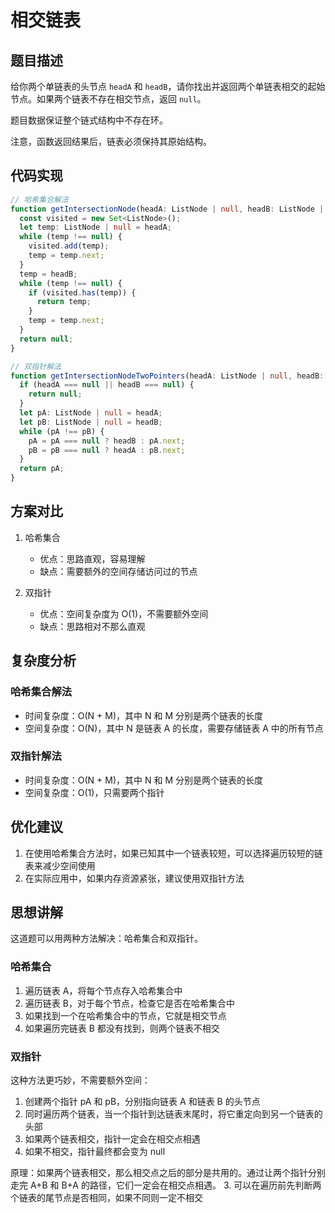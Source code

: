 # 相交链表

## 题目描述

给你两个单链表的头节点 `headA` 和 `headB`，请你找出并返回两个单链表相交的起始节点。如果两个链表不存在相交节点，返回 `null`。

题目数据保证整个链式结构中不存在环。

注意，函数返回结果后，链表必须保持其原始结构。

## 代码实现

```typescript
// 哈希集合解法
function getIntersectionNode(headA: ListNode | null, headB: ListNode | null): ListNode | null {
  const visited = new Set<ListNode>();
  let temp: ListNode | null = headA;
  while (temp !== null) {
    visited.add(temp);
    temp = temp.next;
  }
  temp = headB;
  while (temp !== null) {
    if (visited.has(temp)) {
      return temp;
    }
    temp = temp.next;
  }
  return null;
}

// 双指针解法
function getIntersectionNodeTwoPointers(headA: ListNode | null, headB: ListNode | null): ListNode | null {
  if (headA === null || headB === null) {
    return null;
  }
  let pA: ListNode | null = headA;
  let pB: ListNode | null = headB;
  while (pA !== pB) {
    pA = pA === null ? headB : pA.next;
    pB = pB === null ? headA : pB.next;
  }
  return pA;
}
```

## 方案对比

1. 哈希集合
   - 优点：思路直观，容易理解
   - 缺点：需要额外的空间存储访问过的节点

2. 双指针
   - 优点：空间复杂度为 O(1)，不需要额外空间
   - 缺点：思路相对不那么直观

## 复杂度分析

### 哈希集合解法

- 时间复杂度：O(N + M)，其中 N 和 M 分别是两个链表的长度
- 空间复杂度：O(N)，其中 N 是链表 A 的长度，需要存储链表 A 中的所有节点

### 双指针解法

- 时间复杂度：O(N + M)，其中 N 和 M 分别是两个链表的长度
- 空间复杂度：O(1)，只需要两个指针

## 优化建议

1. 在使用哈希集合方法时，如果已知其中一个链表较短，可以选择遍历较短的链表来减少空间使用
2. 在实际应用中，如果内存资源紧张，建议使用双指针方法

## 思想讲解

这道题可以用两种方法解决：哈希集合和双指针。

### 哈希集合

1. 遍历链表 A，将每个节点存入哈希集合中
2. 遍历链表 B，对于每个节点，检查它是否在哈希集合中
3. 如果找到一个在哈希集合中的节点，它就是相交节点
4. 如果遍历完链表 B 都没有找到，则两个链表不相交

### 双指针

这种方法更巧妙，不需要额外空间：

1. 创建两个指针 pA 和 pB，分别指向链表 A 和链表 B 的头节点
2. 同时遍历两个链表，当一个指针到达链表末尾时，将它重定向到另一个链表的头部
3. 如果两个链表相交，指针一定会在相交点相遇
4. 如果不相交，指针最终都会变为 null

原理：如果两个链表相交，那么相交点之后的部分是共用的。通过让两个指针分别走完 A+B 和 B+A 的路径，它们一定会在相交点相遇。
3. 可以在遍历前先判断两个链表的尾节点是否相同，如果不同则一定不相交